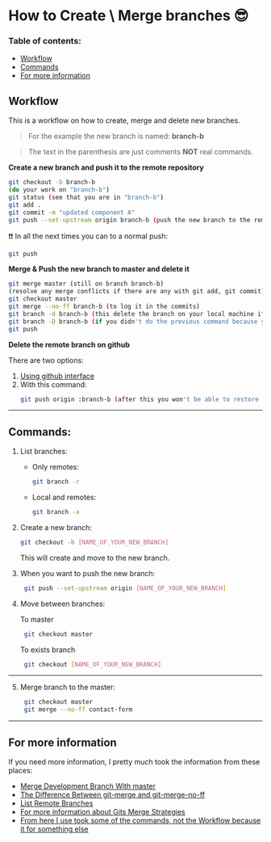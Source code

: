 # How to Create \ Merge branches 😎

### Table of contents:

*  [Workflow](#workflow)
*  [Commands](#commands)
*  [For more information](#for-more-information)

## Workflow

This is a workflow on how to create, merge and delete new branches.

> For the example the new branch is named: **branch-b**

> The text in the parenthesis are just comments **NOT** real commands.

**Create a new branch and push it to the remote repository**

```bash
git checkout -b branch-b
(do your work on "branch-b")
git status (see that you are in "branch-b")
git add .
git commit -m "updated component A"
git push --set-upstream origin branch-b (push the new branch to the remote repository, if needed)
```

❗❗ In all the next times you can to a normal push:

```bash
git push
```

**Merge & Push the new branch to master and delete it**

```bash
git merge master (still on branch branch-b)
(resolve any merge conflicts if there are any with git add, git commit)
git checkout master
git merge --no-ff branch-b (to log it in the commits)
git branch -d branch-b (this delete the branch on your local machine if you pushed the resolved merge conflicts or there was none)
git branch -D branch-b (if you didn't do the previous command because you didn't need to push the resolved merge conflicts, use this to force delete the branch)
git push
```

**Delete the remote branch on github**

There are two options:

1. [Using github interface](https://help.github.com/articles/deleting-and-restoring-branches-in-a-pull-request/)
2. With this command:
   ```bash
   git push origin :branch-b (after this you won't be able to restore the branch using github interface)
   ```

---

## Commands:

1. List branches:

   *  Only remotes:
      ```bash
      git branch -r
      ```
   *  Local and remotes:
      ```bash
      git branch -a
      ```

2. Create a new branch:

   ```bash
   git checkout -b [NAME_OF_YOUR_NEW_BRANCH]
   ```

   This will create and move to the new branch.

3. When you want to push the new branch:

   ```bash
    git push --set-upstream origin [NAME_OF_YOUR_NEW_BRANCH]
   ```

4. Move between branches:

   To master

   ```bash
    git checkout master
   ```

   To exists branch

   ```bash
    git checkout [NAME_OF_YOUR_NEW_BRANCH]
   ```

---

5. Merge branch to the master:
   ```bash
    git checkout master
    git merge --no-ff contact-form
   ```

---

## For more information

If you need more information, I pretty much took the information from these places:

*  [Merge Development Branch With master](https://stackoverflow.com/questions/14168677/merge-development-branch-with-master)
*  [The Difference Between git-merge and git-merge-no-ff](https://stackoverflow.com/questions/9069061/what-is-the-difference-between-git-merge-and-git-merge-no-ff)
*  [List Remote Branches](http://gitready.com/intermediate/2009/02/13/list-remote-branches.html)
*  [For more information about Gits Merge Strategies](https://stackoverflow.com/questions/14243397/what-are-gits-merge-strategies)
*  [From here I use took some of the commands, not the Workflow because it for something else](https://github.com/Kunena/Kunena-Forum/wiki/Create-a-new-branch-with-git-and-manage-branches)
